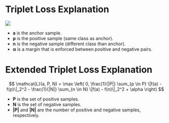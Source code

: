 # Triplet Loss Explanation

<image src = "data/one_sample.png">

- **a** is the anchor sample.
- **p** is the positive sample (same class as anchor).
- **n** is the negative sample (different class than anchor).
- **α** is a margin that is enforced between positive and negative pairs.




# Extended Triplet Loss Explanation

$$ \mathcal{L}(a, P, N) = \max \left( 0, \frac{1}{|P|} \sum_{p \in P} \|f(a) - f(p)\|_2^2 - \frac{1}{|N|} \sum_{n \in N} \|f(a) - f(n)\|_2^2 + \alpha \right) $$

- **P** is the set of positive samples.
- **N** is the set of negative samples.
- **|P|** and **|N|** are the number of positive and negative samples, respectively.
